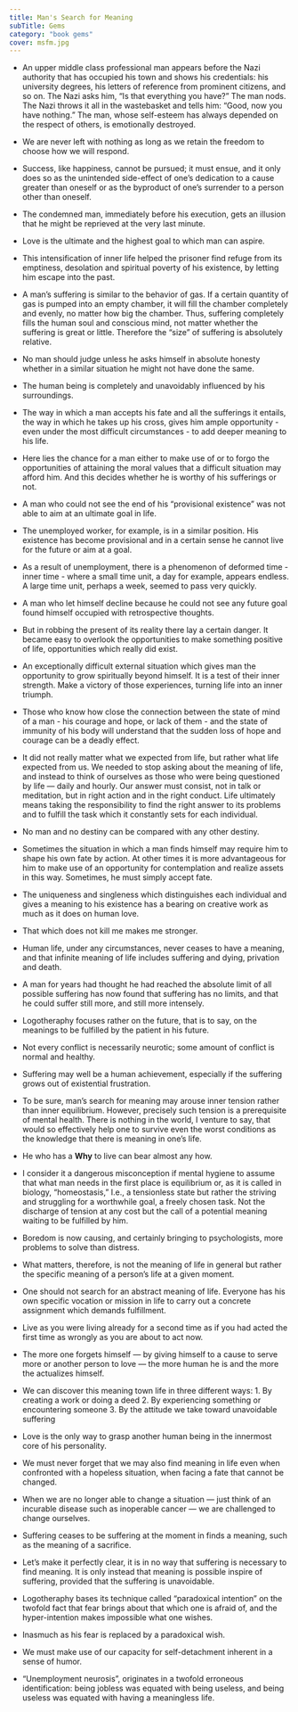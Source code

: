 ```yaml
---
title: Man's Search for Meaning
subTitle: Gems
category: "book gems"
cover: msfm.jpg
---
```


- An upper middle class professional man appears before the Nazi authority that has occupied his town and shows his credentials: his university degrees, his letters of reference from prominent citizens, and so on. The Nazi asks him, “Is that everything you have?” The man nods. The Nazi throws it all in the wastebasket and tells him: “Good, now you have nothing.” The man, whose self-esteem has always depended on the respect of others, is emotionally destroyed.
- We are never left with nothing as long as we retain the freedom to choose how we will respond.
- Success, like happiness, cannot be pursued; it must ensue, and it only does so as the unintended side-effect of one’s dedication to a cause greater than oneself or as the byproduct of one’s surrender to a person other than oneself.
- The condemned man, immediately before his execution, gets an illusion that he might be reprieved at the very last minute.
- Love is the ultimate and the highest goal to which man can aspire.
- This intensification of inner life helped the prisoner find refuge from its emptiness, desolation and spiritual poverty of his existence, by letting him escape into the past.
- A man’s suffering is similar to the behavior of gas. If a certain quantity of gas is pumped into an empty chamber, it will fill the chamber completely and evenly, no matter how big the chamber. Thus, suffering completely fills the human soul and conscious mind, not matter whether the suffering is great or little. Therefore the “size” of suffering is absolutely relative.
- No man should judge unless he asks himself in absolute honesty whether in a similar situation he might not have done the same.
- The human being is completely and unavoidably influenced by his surroundings.
- The way in which a man accepts his fate and all the sufferings it entails, the way in which he takes up his cross, gives him ample opportunity - even under the most difficult circumstances - to add deeper meaning to his life.
- Here lies the chance for a man either to make use of or to forgo the opportunities of attaining the moral values that a difficult situation may afford him. And this decides whether he is worthy of his sufferings or not.
- A man who could not see the end of his “provisional existence” was not able to aim at an ultimate goal in life.
- The unemployed worker, for example, is in a similar position. His existence has become provisional and in a certain sense he cannot live for the future or aim at a goal.
- As a result of unemployment, there is a phenomenon of deformed time - inner time - where a small time unit, a day for example, appears endless. A large time unit, perhaps a week, seemed to pass very quickly.
- A man who let himself decline because he could not see any future goal found himself occupied with retrospective thoughts.
- But in robbing the present of its reality there lay a certain danger. It became easy to overlook the opportunities to make something positive of life, opportunities which really did exist.
- An exceptionally difficult external situation which gives man the opportunity to grow spiritually beyond himself. It is a test of their inner strength. Make a victory of those experiences, turning life into an inner triumph.
- Those who know how close the connection between the state of mind of a man - his courage and hope, or lack of them - and the state of immunity of his body will understand that the sudden loss of hope and courage can be a deadly effect.
- It did not really matter what we expected from life, but rather what life expected from us. We needed to stop asking about the meaning of life, and instead to think of ourselves as those who were being questioned by life — daily and hourly. Our answer must consist, not in talk or meditation, but in right action and in the right conduct. Life ultimately means taking the responsibility to find the right answer to its problems and to fulfill the task which it constantly sets for each individual.
- No man and no destiny can be compared with any other destiny.
- Sometimes the situation in which a man finds himself may require him to shape his own fate by action. At other times it is more advantageous for him to make use of an opportunity for contemplation and realize assets in this way. Sometimes, he must simply accept fate.
- The uniqueness and singleness which distinguishes each individual and gives a meaning to his existence has a bearing on creative work as much as it does on human love.
- That which does not kill me makes me stronger.
- Human life, under any circumstances, never ceases to have a meaning, and that infinite meaning of life includes suffering and dying, privation and death.
- A man for years had thought he had reached the absolute limit of all possible suffering has now found that suffering has no limits, and that he could suffer still more, and still more intensely.
- Logotheraphy focuses rather on the future, that is to say, on the meanings to be fulfilled by the patient in his future.
- Not every conflict is necessarily neurotic; some amount of conflict is normal and healthy.
- Suffering may well be a human achievement, especially if the suffering grows out of existential frustration.
- To be sure, man’s search for meaning may arouse inner tension rather than inner equilibrium. However, precisely such tension is a prerequisite of mental health. There is nothing in the world, I venture to say, that would so effectively help one to survive even the worst conditions as the knowledge that there is meaning in one’s life.
- He who has a **Why** to live can bear almost any how.
- I consider it a dangerous misconception if mental hygiene to assume that what man needs in the first place is equilibrium or, as it is called in biology, “homeostasis,” I.e., a tensionless state but rather the striving and struggling for a worthwhile goal, a freely chosen task. Not the discharge of tension at any cost but the call of a potential meaning waiting to be fulfilled by him.
- Boredom is now causing, and certainly bringing to psychologists, more problems to solve than distress.
- What matters, therefore, is not the meaning of life in general but rather the specific meaning of a person’s life at a given moment.
- One should not search for an abstract meaning of life. Everyone has his own specific vocation or mission in life to carry out a concrete assignment which demands fulfillment.
- Live as you were living already for a second time as if you had acted the first time as wrongly as you are about to act now.
- The more one forgets himself — by giving himself to a cause to serve more or another person to love — the more human he is and the more the actualizes himself.
- We can discover this meaning town life in three different ways: 1. By creating a work or doing a deed 2. By experiencing something or encountering someone 3. By the attitude we take toward unavoidable suffering

- Love is the only way to grasp another human being in the innermost core of his personality.
- We must never forget that we may also find meaning in life even when confronted with a hopeless situation, when facing a fate that cannot be changed.
- When we are no longer able to change a situation — just think of an incurable disease such as inoperable cancer — we are challenged to change ourselves.
- Suffering ceases to be suffering at the moment in finds a meaning, such as the meaning of a sacrifice.
- Let’s make it perfectly clear, it is in no way that suffering is necessary to find meaning. It is only instead that meaning is possible inspire of suffering, provided that the suffering is unavoidable.
- Logotheraphy bases its technique called “paradoxical intention” on the twofold fact that fear brings about that which one is afraid of, and the hyper-intention makes impossible what one wishes.
- Inasmuch as his fear is replaced by a paradoxical wish.
- We must make use of our capacity for self-detachment inherent in a sense of humor.
- “Unemployment neurosis”, originates in a twofold erroneous identification: being jobless was equated with being useless, and being useless was equated with having a meaningless life.
